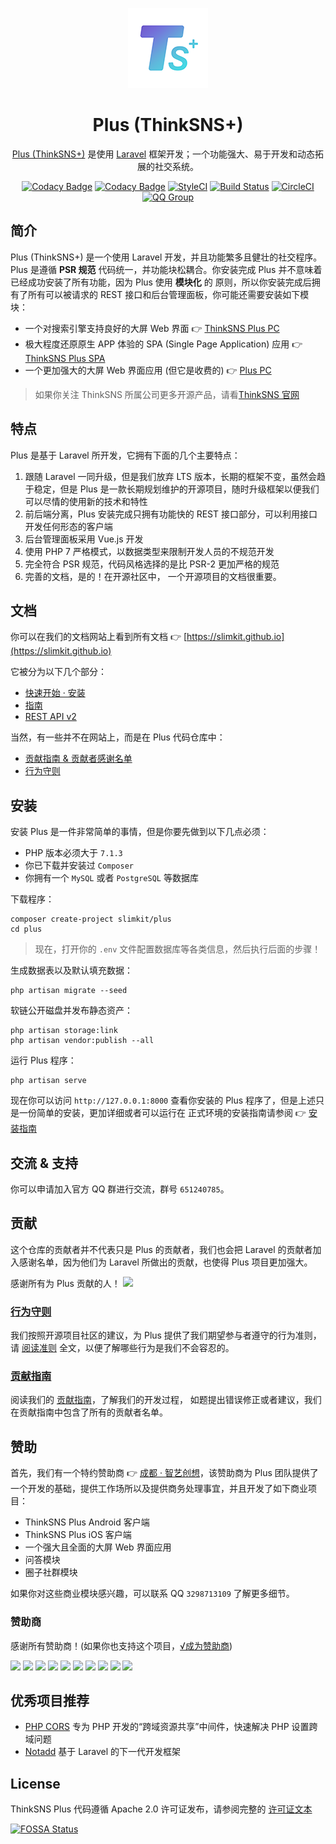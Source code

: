 <p align="center">
	<a href="http://www.thinksns.com" rel="noopener" target="_blank"><img src="https://github.com/slimkit/plus/raw/master/public/plus.png" alt="Plus (ThinkSNS+) Logo"></a>
</p>

<h1 align="center">Plus (ThinkSNS+)</h1>

<div align="center">

[Plus (ThinkSNS+)](http://www.thinksns.com) 是使用 [Laravel](https://laravel.com/) 框架开发；一个功能强大、易于开发和动态拓展的社交系统。

[![Codacy Badge](https://api.codacy.com/project/badge/Grade/8320deaa80b8489f95fcedaae6df079d)](https://www.codacy.com/app/slimkit/plus?utm_source=github.com&amp;utm_medium=referral&amp;utm_content=slimkit/plus&amp;utm_campaign=Badge_Grade)
[![Codacy Badge](https://api.codacy.com/project/badge/Coverage/8320deaa80b8489f95fcedaae6df079d)](https://www.codacy.com/app/slimkit/plus?utm_source=github.com&utm_medium=referral&utm_content=slimkit/plus&utm_campaign=Badge_Coverage)
[![StyleCI](https://github.styleci.io/repos/76627423/shield?branch=master)](https://github.styleci.io/repos/76627423)
[![Build Status](https://travis-ci.org/slimkit/plus.svg?branch=master)](https://travis-ci.org/slimkit/plus)
[![CircleCI](https://circleci.com/gh/slimkit/plus/tree/master.svg?style=svg)](https://circleci.com/gh/slimkit/plus/tree/master)
[![QQ Group](https://img.shields.io/badge/QQ%20Group-651240785-red.svg?longCache=true&style=flat-square)](//shang.qq.com/wpa/qunwpa?idkey=01b61bdf8a7efc2a40ab4caab2d14793f340e5fe5d09aa0c2c17f3115a579678)

</div>

## 简介

Plus (ThinkSNS+) 是一个使用 Laravel 开发，并且功能繁多且健壮的社交程序。Plus 是遵循 **PSR 规范** 代码统一，并功能块松耦合。你安装完成 Plus 并不意味着已经成功安装了所有功能，因为 Plus 使用 **模块化** 的
原则，所以你安装完成后拥有了所有可以被请求的 REST 接口和后台管理面板，你可能还需要安装如下模块：

- 一个对搜索引擎支持良好的大屏 Web 界面 👉 [ThinkSNS Plus PC](https://github.com/zhiyicx/plus-component-pcos)
- 极大程度还原原生 APP 体验的 SPA (Single Page Application) 应用 👉 [ThinkSNS Plus SPA](https://github.com/zhiyicx/plus-component-h5)
- 一个更加强大的大屏 Web 界面应用 (但它是收费的) 👉 [Plus PC](https://github.com/zhiyicx/plus-component-pc)

> 如果你关注 ThinkSNS 所属公司更多开源产品，请看[ThinkSNS 官网](http://www.thinksns.com)

## 特点

Plus 是基于 Laravel 所开发，它拥有下面的几个主要特点：

1. 跟随 Laravel 一同升级，但是我们放弃 LTS 版本，长期的框架不变，虽然会趋于稳定，但是 Plus 是一款长期规划维护的开源项目，随时升级框架以便我们可以尽情的使用新的技术和特性
2. 前后端分离，Plus 安装完成只拥有功能快的 REST 接口部分，可以利用接口开发任何形态的客户端
3. 后台管理面板采用 Vue.js 开发
4. 使用 PHP 7 严格模式，以数据类型来限制开发人员的不规范开发
5. 完全符合 PSR 规范，代码风格选择的是比 PSR-2 更加严格的规范
6. 完善的文档，是的！在开源社区中， 一个开源项目的文档很重要。

## 文档

你可以在我们的文档网站上看到所有文档 👉 [https://slimkit.github.io](https://slimkit.github.io)

它被分为以下几个部分：

- [快速开始 · 安装](https://slimkit.github.io/docs/server-getting-started-installation.html)
- [指南](https://slimkit.github.io/docs/server-guides-package.html)
- [REST API v2](https://slimkit.github.io/docs/api-v2-overview.html)

当然，有一些并不在网站上，而是在 Plus 代码仓库中：

- [贡献指南 & 贡献者感谢名单](https://github.com/slimkit/plus/blob/master/.github/CONTRIBUTING.md)
- [行为守则](https://github.com/slimkit/plus/blob/master/.github/CODE_OF_CONDUCT.md)

## 安装

安装 Plus 是一件非常简单的事情，但是你要先做到以下几点必须：

- PHP 版本必须大于 `7.1.3`
- 你已下载并安装过 `Composer`
- 你拥有一个 `MySQL` 或者 `PostgreSQL` 等数据库

下载程序：

```shell
composer create-project slimkit/plus
cd plus
```

> 现在，打开你的 `.env` 文件配置数据库等各类信息，然后执行后面的步骤！

生成数据表以及默认填充数据：

```shell
php artisan migrate --seed
```

软链公开磁盘并发布静态资产：

```shell
php artisan storage:link
php artisan vendor:publish --all
```

运行 Plus 程序：

```shell
php artisan serve
```

现在你可以访问 `http://127.0.0.1:8000` 查看你安装的 Plus 程序了，但是上述只是一份简单的安装，更加详细或者可以运行在
正式环境的安装指南请参阅 👉 [安装指南](https://slimkit.github.io/docs/server-getting-started-installation.html)

## 交流 & 支持

你可以申请加入官方 QQ 群进行交流，群号 `651240785`。

## 贡献

这个仓库的贡献者并不代表只是 Plus 的贡献者，我们也会把 Laravel 的贡献者加入感谢名单，因为他们为 Laravel 所做出的贡献，也使得 Plus 项目更加强大。

感谢所有为 Plus 贡献的人！
<a href="https://github.com/slimkit/plus/graphs/contributors"><img src="https://opencollective.com/plus/contributors.svg?width=890" /></a>

### [行为守则](https://github.com/slimkit/plus/blob/master/.github/CODE_OF_CONDUCT.md)

我们按照开源项目社区的建议，为 Plus 提供了我们期望参与者遵守的行为准则，请 [阅读准则](https://github.com/slimkit/plus/blob/master/.github/CODE_OF_CONDUCT.md) 全文，以便了解哪些行为是我们不会容忍的。

### [贡献指南](https://github.com/slimkit/plus/blob/master/.github/CONTRIBUTING.md)

阅读我们的 [贡献指南](https://github.com/slimkit/plus/blob/master/.github/CONTRIBUTING.md)，了解我们的开发过程，
如题提出错误修正或者建议，我们在贡献指南中包含了所有的贡献者名单。

## 赞助

首先，我们有一个特约赞助商 👉 [成都 · 智艺创想](http://www.zhiyicx.com)，该赞助商为 Plus 团队提供了一个开发的基础，提供工作场所以及提供商务处理事宜，并且开发了如下商业项目：

- ThinkSNS Plus Android 客户端
- ThinkSNS Plus iOS 客户端
- 一个强大且全面的大屏 Web 界面应用
- 问答模块
- 圈子社群模块

如果你对这些商业模块感兴趣，可以联系 QQ `3298713109` 了解更多细节。

### 赞助商

感谢所有赞助商！(如果你也支持这个项目，[√成为赞助商](https://opencollective.com/thinksns-plus#sponsor))

<a href="https://opencollective.com/thinksns-plus/sponsor/0/website" target="_blank"><img src="https://opencollective.com/thinksns-plus/sponsor/0/avatar.svg"></a>
<a href="https://opencollective.com/thinksns-plus/sponsor/1/website" target="_blank"><img src="https://opencollective.com/thinksns-plus/sponsor/1/avatar.svg"></a>
<a href="https://opencollective.com/thinksns-plus/sponsor/2/website" target="_blank"><img src="https://opencollective.com/thinksns-plus/sponsor/2/avatar.svg"></a>
<a href="https://opencollective.com/thinksns-plus/sponsor/3/website" target="_blank"><img src="https://opencollective.com/thinksns-plus/sponsor/3/avatar.svg"></a>
<a href="https://opencollective.com/thinksns-plus/sponsor/4/website" target="_blank"><img src="https://opencollective.com/thinksns-plus/sponsor/4/avatar.svg"></a>
<a href="https://opencollective.com/thinksns-plus/sponsor/5/website" target="_blank"><img src="https://opencollective.com/thinksns-plus/sponsor/5/avatar.svg"></a>
<a href="https://opencollective.com/thinksns-plus/sponsor/6/website" target="_blank"><img src="https://opencollective.com/thinksns-plus/sponsor/6/avatar.svg"></a>
<a href="https://opencollective.com/thinksns-plus/sponsor/7/website" target="_blank"><img src="https://opencollective.com/thinksns-plus/sponsor/7/avatar.svg"></a>
<a href="https://opencollective.com/thinksns-plus/sponsor/8/website" target="_blank"><img src="https://opencollective.com/thinksns-plus/sponsor/8/avatar.svg"></a>
<a href="https://opencollective.com/thinksns-plus/sponsor/9/website" target="_blank"><img src="https://opencollective.com/thinksns-plus/sponsor/9/avatar.svg"></a>

## 优秀项目推荐

- [PHP CORS](https://github.com/medz/cors) 专为 PHP 开发的“跨域资源共享”中间件，快速解决 PHP 设置跨域问题
- [Notadd](https://github.com/notadd/notadd) 基于 Laravel 的下一代开发框架

## License

ThinkSNS Plus 代码遵循 Apache 2.0 许可证发布，请参阅完整的 [许可证文本](https://github.com/slimkit/plus/blob/master/LICENSE)

[![FOSSA Status](https://app.fossa.io/api/projects/git%2Bgithub.com%2Fslimkit%2Fthinksns-plus.svg?type=large)](https://app.fossa.io/projects/git%2Bgithub.com%2Fslimkit%2Fthinksns-plus?ref=badge_large)
